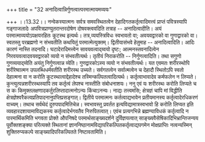 +++
title = "32 अनादित्वान्निर्गुणत्वात्परमात्मायमव्ययः"

+++
।।13.32।। नन्वेकस्यात्मनः सर्वत्र समवस्थितत्वेन
देहादिगतकर्तृत्वादिमत्त्वं प्राप्तं पवित्रस्यापि गङ्गाजलादेः
अपवित्रप्राण्युतरान्तरदोषेण दोषवक्त्ववदिति तत्राह -- अनादित्वादीति। अयं
परमात्माव्ययोऽपक्षयरहितः कूटस्थ इत्यर्थः। तत्र,व्ययस्त्रिविधः स्वभावतो
वा; अवयवद्वारको वा गुणाद्वारको वा। स्वतस्तु परब्रह्मणो न संभवतीति
कथयितुं परमात्मेत्युक्तम्। द्वितीयासंभवे हेतुमाह -- अनादित्वादिति। आदिः
कारणं नास्ति तदनादि। घटादेरादिमत्त्वेन सावयवत्वाद्य्वयो दृष्टः;
आत्मनस्तवनादित्वेन निरवयवत्वादवयवद्वारको व्ययो न संभवतीत्यर्थः। तृतीयं
निराकरोति -- निर्गुणत्वादिति। तथा सगुणो गुणव्ययाद्य्वेति अयंतु
निर्गुणत्वान्न व्येति। गुणद्वारकोऽस्य व्ययो न संभवतीत्यर्थः। यत एवमतः
शरीरस्थोपि शरीरेष्वात्मन उपलब्धिधर्मवतीति शरीरस्थ उच्यते। सर्वगतत्वेन
सर्वात्मत्वेन च देहादौ स्थितोऽपि स्वतो देहात्मना वा न करोति
कूटस्थात्वाद्देहादेश्च तस्मिन्कल्पितत्वादित्यर्थः। कर्तृत्वाभावादेव
कर्मफलेन न लिप्यते। कुन्त्युत्पन्नशरीरस्थस्यापि तव कर्तृत्वं लेपश्च
नास्तीति संबोधनाशयः। ननु एवं यः शरीरस्थः करोति लिप्यते च स कः
किमुक्तलक्षणादकर्तुरलिप्तादात्मनोऽन्यः किंचाऽनन्यः। नाद्यः तत्त्वमसि;
क्षेत्रज्ञं चापि मां विद्धीति
क्षेत्रज्ञेश्वरैकत्वप्रतिपादनानुपप्तिप्रसङ्गात्। द्वितीये परमात्मनः
कर्तत्वाद्यभावेन प्रतीयमानस्य कर्तृत्वादेरधिकरणं वाच्यम्। तथाच सर्वथेदं
दुरुपपादमितिचेन्न। स्वभावस्तु प्रवर्तत इत्यविद्यामात्रस्वभावो हि करोति
लिप्यत इति व्यवहारदशायामाविद्यकस्य कर्तृत्वादेर्भगवतैव निरुपितत्वात्।
एवंच प्रत्यगभिन्ने ब्रह्मण्याविधकं कर्तृत्वादि न पारमार्थिकमिति भगवता
प्रोक्ते औपनिषदे परमार्थसाङ्ख्यदर्शने दुर्विज्ञयत्वात्
साङ्ख्यवैसेषिकादिभिभ्रान्तिजन्यय पूर्वोक्तशङ्क्या परित्यक्ते स्थितानां
ज्ञाननिष्ठानामविद्यापरिकल्पितकर्तृत्वाद्यपगमेन मोक्षप्राप्तिः
नत्वन्यस्मिन् शुक्तिरुप्यकल्पे साङ्ख्यादिपरिकल्पितते निष्टावतामिति।
